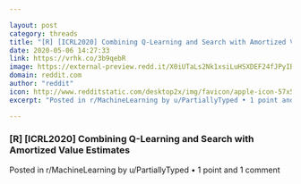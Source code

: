 ```yaml
---

layout: post
category: threads
title: "[R] [ICRL2020] Combining Q-Learning and Search with Amortized Value Estimates"
date: 2020-05-06 14:27:33
link: https://vrhk.co/3b9qebR
image: https://external-preview.redd.it/X0iUTaLs2Nk1xsiLuHSXDEF24fJPyIBmmpqk4epPlYg.jpg?width=512&height=268.062827225&auto=webp&crop=512:268.062827225,smart&s=3fe3da0cdea66cbf082c73e711e5da51075942f7
domain: reddit.com
author: "reddit"
icon: http://www.redditstatic.com/desktop2x/img/favicon/apple-icon-57x57.png
excerpt: "Posted in r/MachineLearning by u/PartiallyTyped • 1 point and 1 comment"

---
```


### [R] [ICRL2020] Combining Q-Learning and Search with Amortized Value Estimates

Posted in r/MachineLearning by u/PartiallyTyped • 1 point and 1 comment